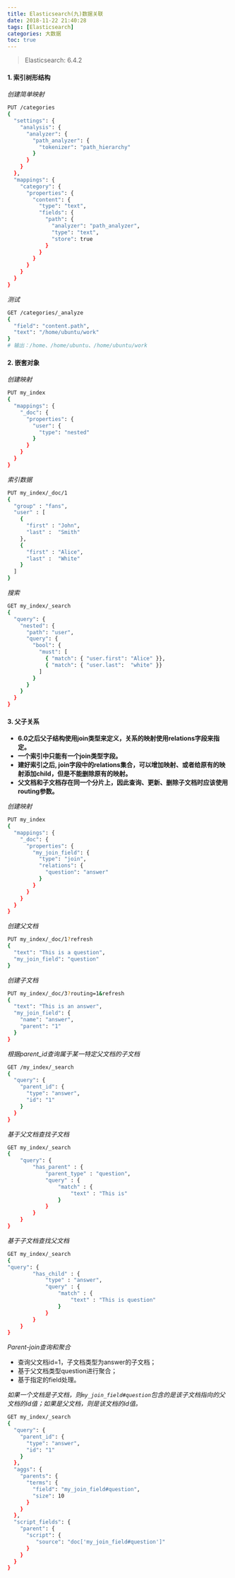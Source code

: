 ```yaml
---
title: Elasticsearch(九)数据关联
date: 2018-11-22 21:40:28
tags: [Elasticsearch]
categories: 大数据
toc: true
---
```


> Elasticsearch: 6.4.2 


#### 1. 索引树形结构

*创建简单映射*

```bash
PUT /categories
{
  "settings": {
    "analysis": {
      "analyzer": {
        "path_analyzer": {
          "tokenizer": "path_hierarchy"
        }
      }
    }
  },
  "mappings": {
    "category": {
      "properties": {
        "content": {
          "type": "text",
          "fields": {
            "path": {
              "analyzer": "path_analyzer",
              "type": "text",
              "store": true
            }
          }
        }
      }
    }
  }
}
```

*测试*

```bash
GET /categories/_analyze
{
  "field": "content.path",
  "text": "/home/ubuntu/work"
}
# 输出：/home、/home/ubuntu、/home/ubuntu/work
```

#### 2. 嵌套对象

*创建映射*

```bash
PUT my_index
{
  "mappings": {
    "_doc": {
      "properties": {
        "user": {
          "type": "nested" 
        }
      }
    }
  }
}
```

*索引数据*

```bash
PUT my_index/_doc/1
{
  "group" : "fans",
  "user" : [
    {
      "first" : "John",
      "last" :  "Smith"
    },
    {
      "first" : "Alice",
      "last" :  "White"
    }
  ]
}
```

*搜索*

```bash
GET my_index/_search
{
  "query": {
    "nested": {
      "path": "user",
      "query": {
        "bool": {
          "must": [
            { "match": { "user.first": "Alice" }},
            { "match": { "user.last":  "white" }} 
          ]
        }
      }
    }
  }
}
```

#### 3. 父子关系

* **6.0之后父子结构使用join类型来定义，关系的映射使用relations字段来指定。**
* **一个索引中只能有一个join类型字段。**
* **建好索引之后, join字段中的relations集合，可以增加映射、或者给原有的映射添加child，但是不能删除原有的映射。**
* **父文档和子文档存在同一个分片上，因此查询、更新、删除子文档时应该使用routing参数。**

*创建映射*

```bash
PUT my_index
{
  "mappings": {
    "_doc": {
      "properties": {
        "my_join_field": { 
          "type": "join",
          "relations": {
            "question": "answer" 
          }
        }
      }
    }
  }
}
```

*创建父文档*

```bash
PUT my_index/_doc/1?refresh
{
  "text": "This is a question",
  "my_join_field": "question" 
}
```

*创建子文档*

```bash
PUT my_index/_doc/3?routing=1&refresh 
{
  "text": "This is an answer",
  "my_join_field": {
    "name": "answer", 
    "parent": "1" 
  }
}
```

*根据parent_id查询属于某一特定父文档的子文档*

```bash
GET /my_index/_search
{
  "query": {
    "parent_id": {
      "type": "answer",
      "id": "1"
    }
  }
}
```

*基于父文档查找子文档*

```bash
GET my_index/_search
{
    "query": {
        "has_parent" : {
            "parent_type" : "question",
            "query" : {
                "match" : {
                    "text" : "This is"
                }
            }
        }
    }
}
```

*基于子文档查找父文档*

```bash
GET my_index/_search
{
"query": {
        "has_child" : {
            "type" : "answer",
            "query" : {
                "match" : {
                    "text" : "This is question"
                }
            }
        }
    }
}
```

*Parent-join查询和聚合*

* 查询父文档id=1，子文档类型为answer的子文档；
* 基于父文档类型question进行聚合；
* 基于指定的field处理。

*如果一个文档是子文档，则`my_join_field#question`包含的是该子文档指向的父文档的id值；如果是父文档，则是该文档的id值。*

```bash
GET my_index/_search
{
  "query": {
    "parent_id": { 
      "type": "answer",
      "id": "1"
    }
  },
  "aggs": {
    "parents": {
      "terms": {
        "field": "my_join_field#question", 
        "size": 10
      }
    }
  },
  "script_fields": {
    "parent": {
      "script": {
         "source": "doc['my_join_field#question']" 
      }
    }
  }
}
```

